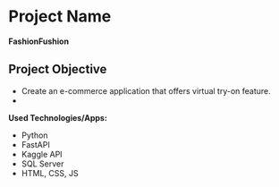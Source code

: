 # **Project Name**
**FashionFushion** 

## **Project Objective**
- Create an e-commerce application that offers virtual try-on feature.
- 
**Used Technologies/Apps:**
- Python
- FastAPI
- Kaggle API
- SQL Server
- HTML, CSS, JS


